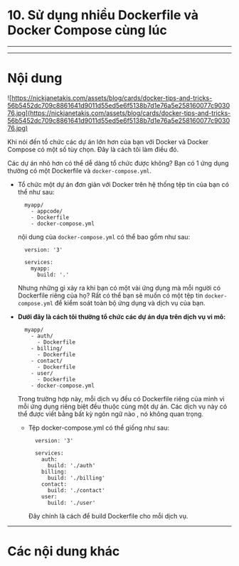 # 10. Sử dụng nhiều Dockerfile và Docker Compose cùng lúc

____
____

# <a name="content">Nội dung</a>

![https://nickjanetakis.com/assets/blog/cards/docker-tips-and-tricks-56b5452dc709c8861641d9011d55ed5e6f5138b7d1e76a5e258160077c903076.jpg](https://nickjanetakis.com/assets/blog/cards/docker-tips-and-tricks-56b5452dc709c8861641d9011d55ed5e6f5138b7d1e76a5e258160077c903076.jpg)

Khi nói đến tổ chức các dự án lớn hơn của bạn với Docker và Docker Compose có một số tùy chọn. Đây là cách tôi làm điều đó.

Các dự án nhỏ hơn có thể dễ dàng tổ chức được không? Bạn có 1 ứng dụng thường có một Dockerfile và `docker-compose.yml`.

- Tổ chức một dự án đơn giản với Docker trên hệ thống tệp tin của bạn có thể như sau:

        myapp/
          - appcode/
          - Dockerfile
          - docker-compose.yml

    nội dung của `docker-compose.yml` có thể bao gồm như sau:

        version: '3'

        services:
          myapp:
            build: '.'


    Nhưng những gì xảy ra khi bạn có một vài ứng dụng mà mỗi người có Dockerfile riêng của họ? Rất có thể bạn sẽ muốn có một tệp tin `docker-compose.yml` để kiểm soát toàn bộ ứng dụng và dịch vụ của bạn.

- **Dưới đây là cách tôi thường tổ chức các dự án dựa trên dịch vụ vi mô:**

        myapp/
          - auth/
            - Dockerfile
          - billing/
            - Dockerfile
          - contact/
            - Dockerfile
          - user/
            - Dockerfile
          - docker-compose.yml
    
    Trong trường hợp này, mỗi dịch vụ đều có Dockerfile riêng của mình vì mỗi ứng dụng riêng biệt đều thuộc cùng một dự án. Các dịch vụ này có thể được viết bằng bất kỳ ngôn ngữ nào , nó không quan trọng.

    - Tệp docker-compose.yml có thể giống như sau:

            version: '3'

            services:
              auth:
                build: './auth'
              billing:
                build: './billing'
              contact:
                build: './contact'
              user:
                build: './user'

        Đây chính là cách để build Dockerfile cho mỗi dịch vụ.


____

# <a name="content-others">Các nội dung khác</a>
